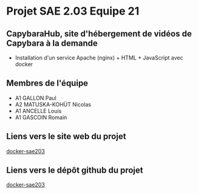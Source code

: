 # Projet SAE 2.03 Equipe 21

## CapybaraHub, site d'hébergement de vidéos de Capybara à la demande

- Installation d'un service Apache (nginx) + HTML + JavaScript avec docker

## Membres de l'équipe

- A1 GALLON Paul
- A2 MATUSKA-KOHÜT Nicolas
- A1 ANCELLE Louis
- A1 GASCOIN Romain

## Liens vers le site web du projet

[docker-sae203](https://gloubyboulga.github.io/docker-sae203/)

## Liens vers le dépôt github du projet

[docker-sae203](https://github.com/GloubyBoulga/docker-sae203)

